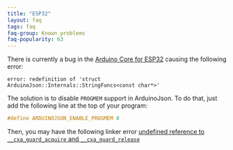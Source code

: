 ```yaml
---
title: "ESP32"
layout: faq
tags: faq
faq-group: Known problems
faq-popularity: 63
---
```


There is currently a bug in the [Arduino Core for ESP32](https://github.com/espressif/arduino-esp32) causing the following error:

```
error: redefinition of 'struct ArduinoJson::Internals::StringFuncs<const char*>'
```

The solution is to disable `PROGMEM` support in ArduinoJson.
To do that, just add the following line at the top of your program:

```c++
#define ARDUINOJSON_ENABLE_PROGMEM 0
```

Then, you may have the following linker error [undefined reference to `__cxa_guard_acquire` and `__cxa_guard_release`]({{site.baseurl}}/faq/error-undefined-reference-to-cxaguardacquire-and-cxaguardrelease/)
